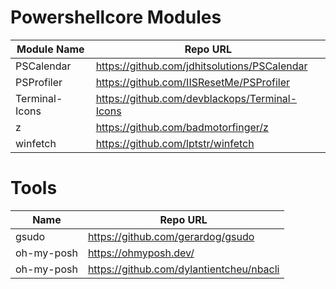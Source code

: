 # Powershellcore Modules

| Module Name    | Repo URL                                      |
| --             | --                                            |
| PSCalendar     | https://github.com/jdhitsolutions/PSCalendar  |
| PSProfiler     | https://github.com/IISResetMe/PSProfiler      |
| Terminal-Icons | https://github.com/devblackops/Terminal-Icons |
| z              | https://github.com/badmotorfinger/z           |
| winfetch       | https://github.com/lptstr/winfetch            |



# Tools

| Name       | Repo URL                                 |
| --         | --                                       |
| gsudo      | https://github.com/gerardog/gsudo        |
| oh-my-posh | https://ohmyposh.dev/                    |
| oh-my-posh | https://github.com/dylantientcheu/nbacli |
